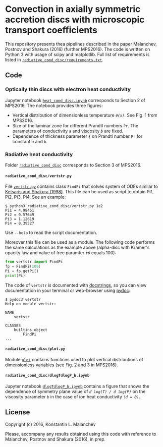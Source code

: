 # Convection in axially symmetric accretion discs with microscopic transport coefficients

This repository presents thea pipelines described in the paper Malanchev, Postnov and Shakura (2016) (further MPS2016).
The code is written on Python 3 with usage of scipy and matplotlib.
Full list of requirements is listed in [`radiative_cond_disc/requirements.txt`](https://github.com/hombit/convinstab/blob/master/radiative_cond_disc/requirements.txt).


## Code

### Optically thin discs with electron heat conductivity
Jupyter notebook [`heat_cond_disc.ipynb`](https://github.com/hombit/convinstab/blob/master/heat_cond_disc.ipynb) corresponds to Section 2 of MPS2016.
The notebook provides three figures:
  - Vertical distribution of dimensionless temperature *`θ(x)`*. See Fig. 1 from MPS2016.
  - Size of the laminar zone for different Prandtl numbers `Pr`. The parameters of conductivity *`a`* and viscosity *`b`* are fixed.
  - Dependence of thickness parameter *`ξ`* on Prandtl number `Pr` for constant *`a`* and *`b`*.
  
### Radiative heat conductivity
Folder [`radiative_cond_disc`](https://github.com/hombit/convinstab/tree/master/radiative_cond_disc) corresponds to Section 3 of MPS2016.

#### `radiative_cond_disc/vertstr.py`
File [`vertstr.py`](https://github.com/hombit/convinstab/blob/master/radiative_cond_disc/vertstr.py) contains class `FindPi` that solves system of ODEs similar to [Ketsaris and Shakura (1998)](http://adsabs.harvard.edu/abs/1998A%26AT...15..193K).
This file can be used as script to obtain Pi1, Pi2, Pi3, Pi4. See an example:
```shell
$ python3 radiative_cond_disc/vertstr.py 1e2
Pi1 = 4.98451
Pi2 = 0.57649
Pi3 = 1.12619
Pi4 = 0.39527
```
Use `--help` to read the script documentation.

Moreover this file can be used as a module.
The following code performs the same calculations as the example above (alpha-disc with Kramer's opacity law and value of free paramter *`τ0`* equals 100):
```python
from vertstr import FindPi
fp = FindPi(100)
Pi = fp.getPi()
print(Pi)
```
The code of `vertstr` is documented with [docstrings](https://www.python.org/dev/peps/pep-0257/), so you can view documentation in your terminal or web-browser using [pydoc](https://docs.python.org/3/library/pydoc.html):
```shell
$ pydoc3 vertstr
Help on module vertstr:

NAME
    vertstr

CLASSES
    builtins.object
        FindPi
...
```

#### `radiative_cond_disc/plot.py`
Module [`plot`](https://github.com/hombit/convinstab/blob/master/radiative_cond_disc/plot.py) contains functions used to plot vertical distributions of dimensionless variables (see Fig. 2 and 3 in MPS2016).

#### `radiative_cond_disc/dlogTdlogP_b.ipynb`
Jupyter notebook [`dlogTdlogP_b.ipynb`](https://github.com/hombit/convinstab/blob/master/radiative_cond_disc/dlogTdlogP_b.ipynb) contains a figure that shows the dependence of symmetry plane value of *`d log(T) / d log(P)`* on the viscosity parameter *`b`* in the case of ion heat conductivity *`(d = 0)`*.


## License
Copyright (c) 2016, Konstantin L. Malanchev

Please, accompany any results obtained using this code with reference to Malanchev, Postnov and Shakura (2016), in prep.
